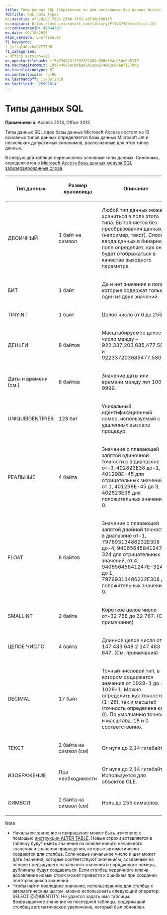 ```yaml
---
title: Типы данных SQL (Справочник по для настольных баз данных Access)
TOCTitle: SQL data types
ms:assetid: 4fc2dc8c-7825-8fbb-ff91-a0f39ef90115
ms:mtpsurl: https://msdn.microsoft.com/library/Ff193793(v=office.15)
ms:contentKeyID: 48544783
ms.date: 09/18/2015
mtps_version: v=office.15
f1_keywords:
- jetsql40.chm5277590
f1_categories:
- Office.Version=v15
ms.openlocfilehash: ef5a794014f1397202483e008d164cb5de0b5179
ms.sourcegitcommit: 1dd744993ecb4bed241ace874ad26edaef1778b8
ms.translationtype: MT
ms.contentlocale: ru-RU
ms.lasthandoff: 11/06/2018
ms.locfileid: "25997814"
---
```

# <a name="sql-data-types"></a>Типы данных SQL

**Применимо к**: Access 2013, Office 2013

Типы данных SQL ядра базы данных Microsoft Access состоят из 13 основных типов данных определяется базы данных Microsoft Jet и нескольких допустимых синонимов, распознанные для этих типов данных.

В следующей таблице перечислены основные типы данных. Синонимы, определяются в [Microsoft Access базы данных модуля SQL зарезервированные слова](sql-reserved-words.md).

<table>
<colgroup>
<col style="width: 33%" />
<col style="width: 33%" />
<col style="width: 33%" />
</colgroup>
<thead>
<tr class="header">
<th><p>Тип данных</p></th>
<th><p>Размер хранилища</p></th>
<th><p>Описание</p></th>
</tr>
</thead>
<tbody>
<tr class="odd">
<td><p>ДВОИЧНЫЙ</p></td>
<td><p>1 байт на символ</p></td>
<td><p>Любой тип данных может храниться в поле этого типа. Выполняется без преобразования данных (например, текст). Способ ввода данных в бинарное поле определяет, как оно будет отображаться в качестве выходного параметра.</p></td>
</tr>
<tr class="even">
<td><p>БИТ</p></td>
<td><p>1 байт</p></td>
<td><p>Да и нет значения и поля, которые содержат только один из двух значений.</p></td>
</tr>
<tr class="odd">
<td><p>TINYINT</p></td>
<td><p>1 байт</p></td>
<td><p>Целое число от 0 до 255.</p></td>
</tr>
<tr class="even">
<td><p>ДЕНЬГИ</p></td>
<td><p>8 байтов</p></td>
<td><p>Масштабируемое целое число между – 922,337,203,685,477.5808 и 922337203685477,5807.</p></td>
</tr>
<tr class="odd">
<td><p>Даты и времени (см.)</p></td>
<td><p>8 байтов</p></td>
<td><p>Значение даты или времени между лет 100 до 9999.</p></td>
</tr>
<tr class="even">
<td><p>UNIQUEIDENTIFIER</p></td>
<td><p>128 бит</p></td>
<td><p>Уникальный идентификационный номер, используемый с удаленных вызовов процедур.</p></td>
</tr>
<tr class="odd">
<td><p>РЕАЛЬНЫЕ</p></td>
<td><p>4 байта</p></td>
<td><p>Значение с плавающей запятой одиночной точности с в диапазоне от-3, 402823E38 до-1, 401298E-45 для отрицательных значений, от 1, 401298E-45 до 3, 402823E38 для положительных значений и 0.</p></td>
</tr>
<tr class="even">
<td><p>FLOAT</p></td>
<td><p>8 байтов</p></td>
<td><p>Значение с плавающей запятой двойной точности в диапазоне от-1, 79769313486232E308 до-4, 94065645841247E-324 для отрицательных значений, от 4, 94065645841247E-324 до 1, 79769313486232E308 для положительных значений и 0.</p></td>
</tr>
<tr class="odd">
<td><p>SMALLINT</p></td>
<td><p>2 байта</p></td>
<td><p>Короткое целое число от-32 768 до 32 767. (См. примечания)</p></td>
</tr>
<tr class="even">
<td><p>ЦЕЛОЕ ЧИСЛО</p></td>
<td><p>4 байта</p></td>
<td><p>Длинное целое число от-2 147 483 648 2 147 483 647. (См. примечания)</p></td>
</tr>
<tr class="odd">
<td><p>DECIMAL</p></td>
<td><p>17 байт</p></td>
<td><p>Точный числовой тип, в котором содержатся значения от 1028-1 до - 1028-1. Можно определить как точность (1-28), так и масштаб (точность определена как 0). По умолчанию точности и масштаба, 18 и 0 соответственно.</p></td>
</tr>
<tr class="even">
<td><p>ТЕКСТ</p></td>
<td><p>2 байта на символ (см)</p></td>
<td><p>От нуля до 2,14 гигабайта.</p></td>
</tr>
<tr class="odd">
<td><p>ИЗОБРАЖЕНИЕ</p></td>
<td><p>При необходимости</p></td>
<td><p>От нуля до 2,14 гигабайта. Используется для объектов OLE.</p></td>
</tr>
<tr class="even">
<td><p>СИМВОЛ</p></td>
<td><p>2 байта на символ (см)</p></td>
<td><p>Ноль до 255 символов.</p></td>
</tr>
</tbody>
</table>

> [!NOTE]
> - Начальное значение и приращение может быть изменено с помощью [инструкции ALTER TABLE](alter-table-statement-microsoft-access-sql.md). Новые строки вставляется в таблицу будут иметь значения на основе нового начального значения и значения приращения, которые автоматически создаются для столбца. Если новые начальное число и шаг может дать значения, которые соответствуют значениям, созданным на основе предыдущего начального значения и порядкового номера, дубликаты будут создаваться. Если столбец первичного ключа, добавление новых строк может привести к ошибкам при создании повторяющихся значений.
> - Чтобы найти последнее значение, использованное для столбца с автоматическим шагом, можно использовать следующий оператор: SELECT @@IDENTITY. Не удается задать имя таблицы. Возвращаемое значение из последней таблицы, содержащий столбец автоматическое увеличение, который был обновлен.
